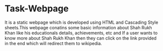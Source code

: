 # Task-Webpage
It is a static webpage which is developed using HTML and Cascading Style sheets.This webpage conatins some basic information about Shah Rukh Khan like his educationals details, achievements, etc and If a user wants to know more about Shah Rukh Khan then they can click on the link provided in the end which will redirect them to wikipedia.
